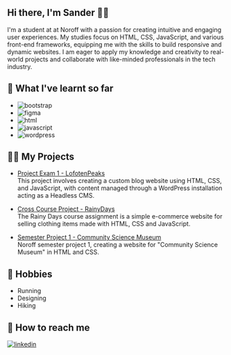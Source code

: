 ## Hi there, I'm Sander 👋🏼
I'm a student at at Noroff with a passion for creating intuitive and engaging user experiences. My studies focus on HTML, CSS, JavaScript, and various front-end frameworks, equipping me with the skills to build responsive and dynamic websites. I am eager to apply my knowledge and creativity to real-world projects and collaborate with like-minded professionals in the tech industry.

## 🌱 What I've learnt so far
- <img src="https://img.shields.io/badge/Bootstrap-7952B3.svg?style=for-the-badge&logo=Bootstrap&logoColor=white" alt="bootstrap"> 
- <img src="https://img.shields.io/badge/Figma-F24E1E.svg?style=for-the-badge&logo=Figma&logoColor=white" alt="figma"> 
- <img src="https://img.shields.io/badge/HTML5-E34F26.svg?style=for-the-badge&logo=HTML5&logoColor=white" alt="html"> 
- <img src="https://img.shields.io/badge/JavaScript-F7DF1E.svg?style=for-the-badge&logo=JavaScript&logoColor=black" alt="javascript"> 
- <img src="https://img.shields.io/badge/WordPress-21759B.svg?style=for-the-badge&logo=WordPress&logoColor=white" alt="wordpress"> 


## 🧗🏼 My Projects
- [Project Exam 1 - LofotenPeaks](https://github.com/Noroff-FEU-Assignments/project-exam-1-SanderNilsen)
<br>This project involves creating a custom blog website using HTML, CSS, and JavaScript, with content managed through a WordPress installation acting as a Headless CMS.

- [Cross Course Project - RainyDays](https://github.com/SanderNilsen/RainyDays)
<br>The Rainy Days course assignment is a simple e-commerce website for selling clothing items made with HTML, CSS and JavaScript.

- [Semester Project 1 - Community Science Museum](https://github.com/SanderNilsen/Semester-Project-1)
<br>Noroff semester project 1, creating a website for "Community Science Museum" in HTML and CSS.

## 🥾 Hobbies
- Running
- Designing
- Hiking

## 🦉 How to reach me
<a href="https://www.linkedin.com/in/sandernilsen/">
 <img src="https://img.shields.io/badge/LinkedIn-0A66C2.svg?style=for-the-badge&logo=LinkedIn&logoColor=white" alt="linkedin"> 
</a>

